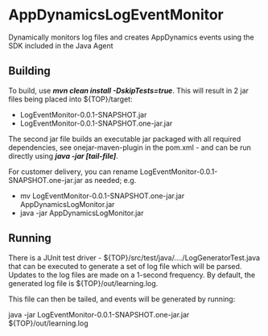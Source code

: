 AppDynamicsLogEventMonitor
==========================

Dynamically monitors log files and creates AppDynamics events using the SDK included in the Java Agent

Building
---------
To build, use ***mvn clean install -DskipTests=true***.  This will result in 2 jar files being placed into ${TOP}/target:
 
   * LogEventMonitor-0.0.1-SNAPSHOT.jar
   * LogEventMonitor-0.0.1-SNAPSHOT.one-jar.jar
   
The second jar file builds an executable jar packaged with all required dependencies, see onejar-maven-plugin in the pom.xml - and can be run directly using ***java -jar [tail-file]***.

For customer delivery, you can rename LogEventMonitor-0.0.1-SNAPSHOT.one-jar.jar as needed; e.g. 

   * mv LogEventMonitor-0.0.1-SNAPSHOT.one-jar.jar AppDynamicsLogMonitor.jar
   * java -jar AppDynamicsLogMonitor.jar

Running
-------
There is a JUnit test driver - ${TOP}/src/test/java/..../LogGeneratorTest.java that can be executed to generate a set of log file which will be parsed.  Updates to the log files are made on a 1-second frequency.  By default, the generated log file is ${TOP}/out/learning.log.

This file can then be tailed, and events will be generated by running:

java -jar LogEventMonitor-0.0.1-SNAPSHOT.one-jar.jar ${TOP}/out/learning.log






